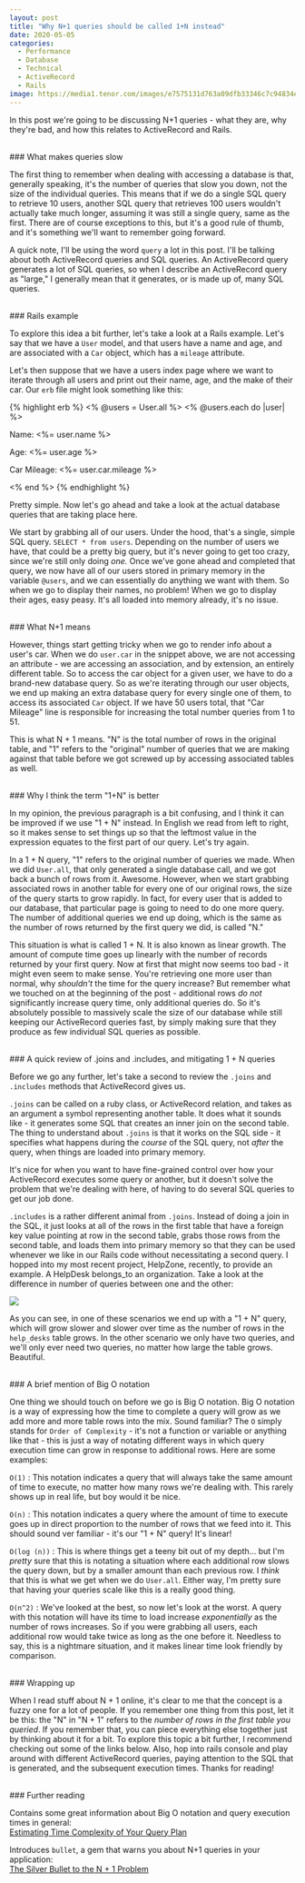 ```yaml
---
layout: post
title: "Why N+1 queries should be called 1+N instead"
date: 2020-05-05
categories:
  - Performance
  - Database
  - Technical
  - ActiveRecord
  - Rails
image: https://media1.tenor.com/images/e7575131d763a09dfb33346c7c94834e/tenor.gif?itemid=9731751
---
```


In this post we're going to be discussing N+1 queries - what they are, why they're bad, and 
how this relates to ActiveRecord and Rails. 

<br/>
### What makes queries slow
<br/>

The first thing to remember when dealing with accessing a database is that, generally 
speaking, it's the number of queries that slow you down, not the size of the individual 
queries. This means that if we do a single SQL query to retrieve 10 users, another SQL 
query that retrieves 100 users wouldn't actually take much longer, assuming it was still a 
single query, same as the first. There are of course exceptions to this, but it's a good rule 
of thumb, and it's something we'll want to remember going forward.

A quick note, I'll be using the word `query` a lot in this post. I'll be talking about both ActiveRecord queries and SQL queries. An ActiveRecord query generates a lot of SQL queries,
so when I describe an ActiveRecord query as "large," I generally mean that it generates, 
or is made up of, many SQL queries.

<br/>
### Rails example
<br/>

To explore this idea a bit further, let's take a look at a Rails example. Let's say that we have a `User` model, and that users have a name and age, and are associated with a `Car` 
object, which has a `mileage` attribute.

Let's then suppose that we have a users index page where we want to iterate through all
users and print out their name, age, and the make of their car. Our `erb` file might look
something like this:

{% highlight erb %}
  <% @users = User.all %>
  <% @users.each do |user| %>
    <p>Name: <%= user.name %></p>
    <p>Age: <%= user.age %></p>
    <p>Car Mileage: <%= user.car.mileage %></p>
  <% end %>
{% endhighlight %}

Pretty simple. Now let's go ahead and take a look at the actual database queries that are
taking place here.

We start by grabbing all of our users. Under the hood, that's a single, simple SQL query. `SELECT * from users`. Depending on the number of users we have, that could be a pretty big
query, but it's never going to get too crazy, since we're still only doing _one._ Once we've
gone ahead and completed that query, we now have all of our users stored in primary memory
in the variable `@users`, and we can essentially do anything we want with them. So when we 
go to display their names, no problem! When we go to display their ages, easy peasy. It's all
loaded into memory already, it's no issue.

<br/>
### What N+1 means
<br/>

However, things start getting tricky when we go to render info about a user's car. When we
do `user.car` in the snippet above, we are not accessing an attribute - we are accessing an
association, and by extension, an entirely different table. So to access the car object for
a given user, we have to do a brand-new database query. So as we're iterating through our 
user objects, we end up making an extra database query for every single one of them, to access 
its associated `Car` object. If we have 50 users total, that "Car Mileage" line is responsible
for increasing the total number queries from 1 to 51.

This is what N + 1 means. "N" is the total number of rows in the original table, and "1" 
refers to the "original" number of queries that we are making against that table before we
got screwed up by accessing associated tables as well.

<br/>
### Why I think the term "1+N" is better
<br/>

In my opinion, the previous paragraph is a bit confusing, and I think it can be improved if we
use "1 + N" instead. In English we read from left to right, so it makes sense to set things up 
so that the leftmost value in the expression equates to the first part of our query. Let's try
again.

In a 1 + N query, "1" refers to the original number of queries we made. When we did `User.all`,
that only generated a single database call, and we got back a bunch of rows from it. Awesome.
However, when we start grabbing associated rows in another table for every one of our original 
rows, the size of the query starts to grow rapidly. In fact, for every user that is added to 
our database, that particular page is going to need to do one more query. The number of
additional queries we end up doing, which is the same as the number of rows returned by the 
first query we did, is called "N."

This situation is what is called 1 + N. It is also known as linear growth. The amount of
compute time goes up linearly with the number of records returned by your first query. Now at first 
that might now seems too bad - it might even seem to make sense. You're retrieving one more user
than normal, why _shouldn't_ the time for the query increase? But remember what we touched on
at the beginning of the post - additional rows _do not_ significantly increase query time, 
only additional queries do. So it's absolutely possible to massively scale the size of our 
database while still keeping our ActiveRecord queries fast, by simply making sure that they
produce as few individual SQL queries as possible.

<br/>
### A quick review of .joins and .includes, and mitigating 1 + N queries
<br/>

Before we go any further, let's take a second to review the `.joins` and `.includes` methods that 
ActiveRecord gives us. 

`.joins` can be called on a ruby class, or ActiveRecord relation, and takes as an argument a 
symbol representing another table. It does what it sounds like - it generates some SQL that 
creates an inner join on the second table. The thing to understand about `.joins` is that it 
works on the SQL side - it specifies what happens during the _course_ of the SQL query, not 
_after_ the query, when things are loaded into primary memory.

It's nice for when you want to have fine-grained 
control over how your ActiveRecord executes some query or another, but it doesn't solve the
problem that we're dealing with here, of having to do several SQL queries to get our job done.

`.includes` is a rather different animal from `.joins`. Instead of doing a join in the SQL, it 
just looks at all of the rows in the first table that have a foreign key value pointing at 
row in the second table, grabs those rows from the second table, and loads them into primary 
memory so that they can be used whenever we like in our Rails code without necessitating a 
second query. I hopped into my most recent project, HelpZone, recently, to provide an example.
A HelpDesk belongs_to an organization. Take a look at the difference in number of queries 
between one and the other:

<img src="{{site.baseurl}}/assets/images/joins_vs_includes.png">

As you can see, in one of these scenarios we end up with a "1 + N" query, which will grow
slower and slower over time as the number of rows in the `help_desks` table grows. In the 
other scenario we only have two queries, and we'll only ever need two queries, no matter how
large the table grows. Beautiful.

<br/>
### A brief mention of Big O notation
<br/>

One thing we should touch on before we go is Big O notation. Big O notation is a way of expressing
how the time to complete a query will grow as we add more and more table rows into the mix. Sound
familiar? The `O` simply stands for `Order of Complexity` - it's not a function
or variable or anything like that - this is just a way of notating different ways in which query
execution time can grow in response to additional rows. Here are some examples:

`O(1)` : This notation indicates a query that will always take the same amount of time to execute,
no matter how many rows we're dealing with. This rarely shows up in real life, but boy would it be 
nice.

`O(n)` : This notation indicates a query where the amount of time to execute goes up in direct
proportion to the number of rows that we feed into it. This should sound ver familiar - it's our
"1 + N" query! It's linear!

`O(log (n))` : This is where things get a teeny bit out of my depth... but I'm _pretty_ sure that
this is notating a situation where each additional row slows the query down, but by a smaller amount
than each previous row. I _think_ that this is what we get when we do `User.all`. Either way, I'm 
pretty sure that having your queries scale like this is a really good thing.

`O(n^2)` : We've looked at the best, so now let's look at the worst. A query with this notation will
have its time to load increase _exponentially_ as the number of rows increases. So if you were 
grabbing all users, each additional row would take twice as long as the one before it. Needless to 
say, this is a nightmare situation, and it makes linear time look friendly by comparison.

<br/>
### Wrapping up
<br/>

When I read stuff about N + 1 online, it's clear to me that the concept is a fuzzy one for a lot 
of people. If you remember one thing from this post, let it be this: the "N" in "N + 1" refers to
the _number of rows in the first table you queried_. If you remember that, you can piece everything
else together just by thinking about it for a bit. To explore this topic a bit further, I recommend 
checking out some of the links below. Also, hop into rails console and play around with different
ActiveRecord queries, paying attention to the SQL that is generated, and the subsequent execution 
times. Thanks for reading!

<br/>
### Further reading
<br/>

Contains some great information about Big O notation and query execution times in general:
<br/>
<a href="https://www.datacamp.com/community/tutorials/sql-tutorial-query#estimating-time-complexity-of-your-query-plan">
  Estimating Time Complexity of Your Query Plan
</a>

Introduces `bullet`, a gem that warns you about N+1 queries in your application:
<br/>
<a href="https://www.sitepoint.com/silver-bullet-n1-problem/">
  The Silver Bullet to the N + 1 Problem
</a>
